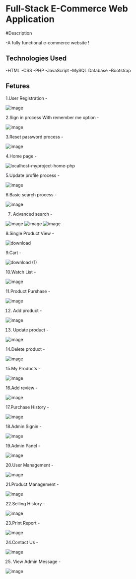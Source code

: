 # Full-Stack E-Commerce Web Application 

#Description 

-A fully functional e-commerce website !

## Technologies Used
-HTML 
-CSS 
-PHP 
-JavaScript
-MySQL Database
-Bootstrap

## Fetures 
1.User Registration -


![image](https://github.com/user-attachments/assets/1a58296f-af74-4c21-b825-80f1820ea729)


2.Sign in process With remember me option -


![image](https://github.com/user-attachments/assets/c5f23c74-67ea-4f4c-8992-290678e3e364)



3.Reset password process - 


![image](https://github.com/user-attachments/assets/69187219-4986-4e4b-8e02-b921dce388f1)



4.Home page -


![localhost-myproject-home-php](https://github.com/user-attachments/assets/17bc83e9-ad7c-4ad8-b05c-d6af91e5949c)



5.Update profile process -


![image](https://github.com/user-attachments/assets/789a9827-8550-4399-a11a-cd616f1790a3)



6.Basic search process - 

![image](https://github.com/user-attachments/assets/5087e566-6369-4a7f-ae74-9af820f008ac)


7. Advanced search - 

![image](https://github.com/user-attachments/assets/4330131b-cdf1-4c02-9143-d711249bf97d)
![image](https://github.com/user-attachments/assets/de1ceb27-4de0-468c-827c-eb4e49e74a6b)
![image](https://github.com/user-attachments/assets/b736ce34-3ebd-490a-a773-c9eac1f73c62)


   

8.Single Product View -


![download](https://github.com/user-attachments/assets/ef097a00-3010-403a-8a15-b90c50491afe)


9.Cart -


![download (1)](https://github.com/user-attachments/assets/6caf337d-99f5-4999-813d-ebce2ac6f39c)


10.Watch List -



![image](https://github.com/user-attachments/assets/ccf54786-2d2c-469b-87ea-936b36aa39b2)


11.Product Purshase -


![image](https://github.com/user-attachments/assets/7db3e683-b82d-4b63-b373-6beede73d2d4)


12. Add product -

![image](https://github.com/user-attachments/assets/001186e5-6c7e-49d3-858f-095998ce09fc)


13. Update product -

![image](https://github.com/user-attachments/assets/4ea1b714-8c94-4b4d-a6df-248607a28d81)



14.Delete product -


![image](https://github.com/user-attachments/assets/24e58571-c9ed-4dbf-9349-cd52c563d65f)


15.My Products -


![image](https://github.com/user-attachments/assets/56e8dd48-de99-42e1-930b-824d64ec0220)



16.Add review -


![image](https://github.com/user-attachments/assets/33573503-8336-48b5-8308-493796afdd4c)



17.Purchase History -



![image](https://github.com/user-attachments/assets/4cca515f-e10e-4c23-acf1-cc3305af2f9b)


18.Admin Signin -



![image](https://github.com/user-attachments/assets/3e8b9d64-80e5-443d-a3ad-0af4ed50d03d)



19.Admin Panel -



![image](https://github.com/user-attachments/assets/6d2625bb-1d5a-47a3-971d-79d0996581e2)



20.User Management - 


![image](https://github.com/user-attachments/assets/e3fd19d1-fcdb-42e1-8373-de22c65debc2)



21.Product Management -


![image](https://github.com/user-attachments/assets/3f44ac69-a286-483e-87a0-3a64d75e9ce6)


22.Selling History -


![image](https://github.com/user-attachments/assets/ee6a7e10-2dc6-4354-a3f2-254be3604c89)


23.Print Report -


![image](https://github.com/user-attachments/assets/1e31e0a4-7b54-46c3-ad4d-ea9ff850fad5)


24.Contact Us -


![image](https://github.com/user-attachments/assets/6d2f0256-9552-411f-9d3f-7b0b29afe8f6)



25. View Admin Message -


![image](https://github.com/user-attachments/assets/bee67fa7-b834-4312-b190-4ee5d0d37c0a)
